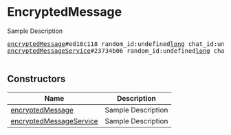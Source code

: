 # EncryptedMessage

Sample Description

<pre>
<a href="../constructor/encryptedMessage">encryptedMessage</a>#ed18c118 random_id:undefined<a href="../type/long.md">long</a> chat_id:undefined<a href="../type/int.md">int</a> date:undefined<a href="../type/int.md">int</a> bytes:undefined<a href="../type/bytes.md">bytes</a> file:undefined<a href="../type/EncryptedFile.md">EncryptedFile</a> = undefined<a href="../type/EncryptedMessage.md">EncryptedMessage</a>;
<a href="../constructor/encryptedMessageService">encryptedMessageService</a>#23734b06 random_id:undefined<a href="../type/long.md">long</a> chat_id:undefined<a href="../type/int.md">int</a> date:undefined<a href="../type/int.md">int</a> bytes:undefined<a href="../type/bytes.md">bytes</a> = undefined<a href="../type/EncryptedMessage.md">EncryptedMessage</a>;

</pre>

## Constructors

| Name | Description |
|------|-------------|
| [encryptedMessage](../constructor/encryptedMessage.md) | Sample Description |
| [encryptedMessageService](../constructor/encryptedMessageService.md) | Sample Description |

